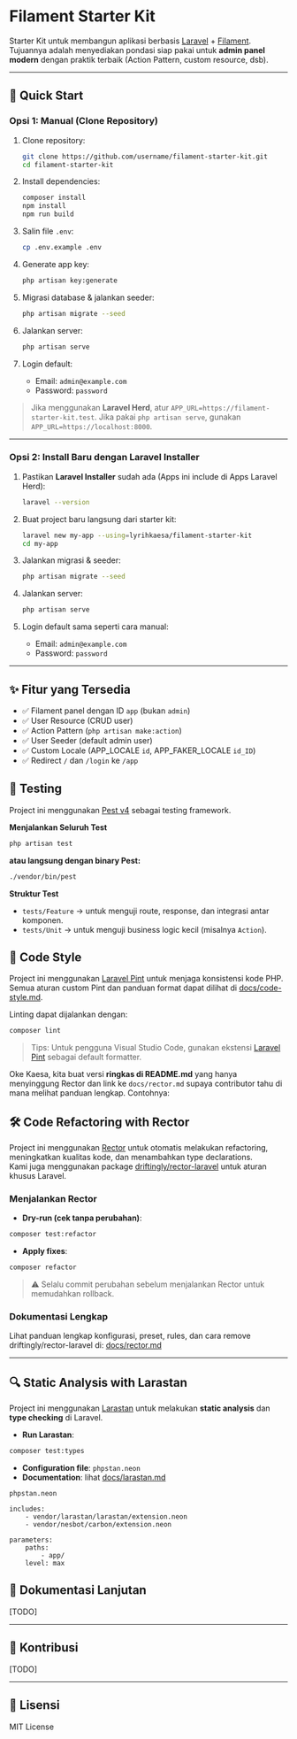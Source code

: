 # Filament Starter Kit

Starter Kit untuk membangun aplikasi berbasis [Laravel](https://laravel.com/) + [Filament](https://filamentphp.com/).  
Tujuannya adalah menyediakan pondasi siap pakai untuk **admin panel modern** dengan praktik terbaik (Action Pattern, custom resource, dsb).

---

## 🚀 Quick Start

### **Opsi 1: Manual (Clone Repository)**

1. Clone repository:

    ```bash
    git clone https://github.com/username/filament-starter-kit.git
    cd filament-starter-kit
    ```

2. Install dependencies:

    ```bash
    composer install
    npm install
    npm run build
    ```

3. Salin file `.env`:

    ```bash
    cp .env.example .env
    ```

4. Generate app key:

    ```bash
    php artisan key:generate
    ```

5. Migrasi database & jalankan seeder:

    ```bash
    php artisan migrate --seed
    ```

6. Jalankan server:

    ```bash
    php artisan serve
    ```

7. Login default:

    - Email: `admin@example.com`
    - Password: `password`

> Jika menggunakan **Laravel Herd**, atur `APP_URL=https://filament-starter-kit.test`.
> Jika pakai `php artisan serve`, gunakan `APP_URL=https://localhost:8000`.

---

### **Opsi 2: Install Baru dengan Laravel Installer**

1. Pastikan **Laravel Installer** sudah ada (Apps ini include di Apps Laravel Herd):

    ```bash
    laravel --version
    ```

2. Buat project baru langsung dari starter kit:

    ```bash
    laravel new my-app --using=lyrihkaesa/filament-starter-kit
    cd my-app
    ```

3. Jalankan migrasi & seeder:

    ```bash
    php artisan migrate --seed
    ```

4. Jalankan server:

    ```bash
    php artisan serve
    ```

5. Login default sama seperti cara manual:

    - Email: `admin@example.com`
    - Password: `password`

---

## ✨ Fitur yang Tersedia

-   ✅ Filament panel dengan ID `app` (bukan `admin`)
-   ✅ User Resource (CRUD user)
-   ✅ Action Pattern (`php artisan make:action`)
-   ✅ User Seeder (default admin user)
-   ✅ Custom Locale (APP_LOCALE `id`, APP_FAKER_LOCALE `id_ID`)
-   ✅ Redirect `/` dan `/login` ke `/app`

## 🧪 Testing

Project ini menggunakan [Pest v4](https://pestphp.com/) sebagai testing framework.

**Menjalankan Seluruh Test**

```bash
php artisan test
```

**atau langsung dengan binary Pest:**

```bash
./vendor/bin/pest
```

**Struktur Test**

-   `tests/Feature` → untuk menguji route, response, dan integrasi antar komponen.
-   `tests/Unit` → untuk menguji business logic kecil (misalnya `Action`).

## 🎨 Code Style

Project ini menggunakan [Laravel Pint](https://laravel.com/docs/pint) untuk menjaga konsistensi kode PHP.  
Semua aturan custom Pint dan panduan format dapat dilihat di [docs/code-style.md](docs/code-style.md).

Linting dapat dijalankan dengan:

```bash
composer lint
```

> Tips: Untuk pengguna Visual Studio Code, gunakan ekstensi [Laravel Pint](https://marketplace.visualstudio.com/items?itemName=open-southeners.laravel-pint) sebagai default formatter.

Oke Kaesa, kita buat versi **ringkas di README.md** yang hanya menyinggung Rector dan link ke `docs/rector.md` supaya contributor tahu di mana melihat panduan lengkap. Contohnya:

## 🛠 Code Refactoring with Rector

Project ini menggunakan [Rector](https://github.com/rectorphp/rector) untuk otomatis melakukan refactoring, meningkatkan kualitas kode, dan menambahkan type declarations.  
Kami juga menggunakan package [driftingly/rector-laravel](https://github.com/driftingly/rector-laravel) untuk aturan khusus Laravel.

### Menjalankan Rector

-   **Dry-run (cek tanpa perubahan)**:

```bash
composer test:refactor
```

-   **Apply fixes**:

```bash
composer refactor
```

> ⚠ Selalu commit perubahan sebelum menjalankan Rector untuk memudahkan rollback.

### Dokumentasi Lengkap

Lihat panduan lengkap konfigurasi, preset, rules, dan cara remove driftingly/rector-laravel di: [docs/rector.md](docs/rector.md)

---

## 🔍 Static Analysis with Larastan

Project ini menggunakan [Larastan](https://github.com/nunomaduro/larastan) untuk melakukan **static analysis** dan **type checking** di Laravel.

-   **Run Larastan**:

```bash
composer test:types
```

-   **Configuration file**: `phpstan.neon`
-   **Documentation**: lihat [docs/larastan.md](docs/larastan.md)

`phpstan.neon`

```neon
includes:
    - vendor/larastan/larastan/extension.neon
    - vendor/nesbot/carbon/extension.neon

parameters:
    paths:
        - app/
    level: max
```

## 📖 Dokumentasi Lanjutan

[TODO]

---

## 🤝 Kontribusi

[TODO]

---

## 📜 Lisensi

MIT License
